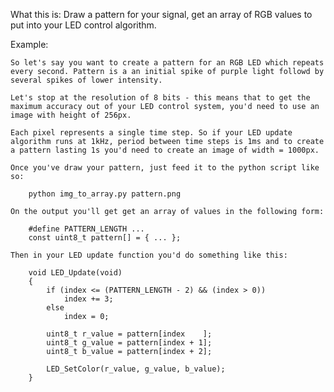 What this is: 
	Draw a pattern for your signal, get an array of RGB values to put into your LED control algorithm.

Example:

	So let's say you want to create a pattern for an RGB LED which repeats every second. Pattern is a an initial spike of purple light followd by several spikes of lower intensity.

	Let's stop at the resolution of 8 bits - this means that to get the maximum accuracy out of your LED control system, you'd need to use an image with height of 256px.

	Each pixel represents a single time step. So if your LED update algorithm runs at 1kHz, period between time steps is 1ms and to create a pattern lasting 1s you'd need to create an image of width = 1000px.

	Once you've draw your pattern, just feed it to the python script like so:

		python img_to_array.py pattern.png

	On the output you'll get get an array of values in the following form:

		#define PATTERN_LENGTH ...
		const uint8_t pattern[] = { ... };

	Then in your LED update function you'd do something like this:
	
		void LED_Update(void)
		{
			if (index <= (PATTERN_LENGTH - 2) && (index > 0))
				index += 3;
			else
				index = 0;

			uint8_t r_value = pattern[index    ];
			uint8_t g_value = pattern[index + 1];
			uint8_t b_value = pattern[index + 2];
			
			LED_SetColor(r_value, g_value, b_value);
		}
